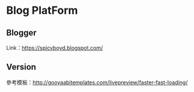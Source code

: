 # Blog PlatForm
## Blogger
Link：https://spicyboyd.blogspot.com/

## Version
參考模板：http://gooyaabitemplates.com/livepreview/faster-fast-loading/
